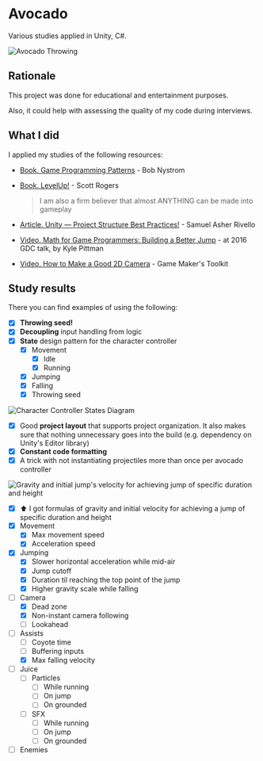 # Avocado

Various studies applied in Unity, C#.

![Avocado Throwing](./Documentation/avocado-throwing-loop.gif)

## Rationale

This project was done for educational and entertainment purposes.

Also, it could help with assessing the quality of my code during interviews.

## What I did

I applied my studies of the following resources:

- [Book. Game Programming Patterns](https://gameprogrammingpatterns.com/) - Bob Nystrom

- [Book. LevelUp!](https://www.amazon.com/Level-Guide-Great-Video-Design/dp/1118877160) - Scott Rogers

    > I am also a firm believer that almost ANYTHING can be made into gameplay

- [Article. Unity — Project Structure Best Practices!](https://sam-16930.medium.com/unity-project-structure-a694792cefed) - Samuel Asher Rivello

- [Video. Math for Game Programmers: Building a Better Jump](https://www.youtube.com/watch?v=hG9SzQxaCm8) - at 2016 GDC talk, by Kyle Pittman

- [Video. How to Make a Good 2D Camera](https://www.youtube.com/watch?v=TdWFzpgnljs) - Game Maker's Toolkit

## Study results

There you can find examples of using the following:

- [x] **Throwing seed!**
- [x] **Decoupling** input handling from logic
- [x] **State** design pattern for the character controller
  - [x] Movement
    - [x] Idle
    - [x] Running
  - [x] Jumping
  - [x] Falling
  - [x] Throwing seed

![Character Controller States Diagram](./Documentation/state-machine.jpg)

- [x] Good **project layout** that supports project organization. It also makes sure that nothing unnecessary goes into the build (e.g. dependency on Unity's Editor library)
- [x] **Constant code formatting**
- [x] A trick with not instantiating projectiles more than once per avocado controller

![Gravity and initial jump's velocity for achieving jump of specific duration and height](./Documentation/jump-formula.jpg)

- [x] :arrow_up: I got formulas of gravity and initial velocity for achieving a jump of specific duration and height
- [x] Movement
  - [x] Max movement speed
  - [x] Acceleration speed
- [x] Jumping
  - [x] Slower horizontal acceleration while mid-air
  - [x] Jump cutoff
  - [x] Duration til reaching the top point of the jump
  - [x] Higher gravity scale while falling
- [ ] Camera
  - [x] Dead zone
  - [x] Non-instant camera following
  - [ ] Lookahead
- [ ] Assists
  - [ ] Coyote time
  - [ ] Buffering inputs
  - [x] Max falling velocity
- [ ] Juice
  - [ ] Particles
    - [ ] While running
    - [ ] On jump
    - [ ] On grounded
  - [ ] SFX
    - [ ] While running
    - [ ] On jump
    - [ ] On grounded
- [ ] Enemies
